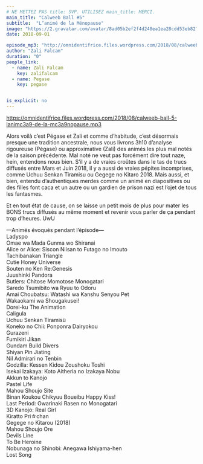 ```yaml
---
# NE METTEZ PAS title: SVP. UTILISEZ main_title: MERCI.
main_title: "Calweeb Ball #5"
subtitle:  "L’animé de la Ménopause"
image: "https://2.gravatar.com/avatar/8ad05b2ef2f4d248ea1ea28cdd53eb82?s=96&d=identicon&r=G"
date: 2018-09-01

episode_mp3: "http://omnidentifrice.files.wordpress.com/2018/08/calweeb-ball-5-lanimc3a9-de-la-mc3a9nopause.mp3"
author: "Zali Falcam"
duration: "0"
people_link: 
  - name: Zali Falcam
    key: zalifalcam
  - name: Pegase
    key: pegase


is_explicit: no
---
```


<PodcastHeader/>

<!-- ECRIRE LA DESCRIPTION DE L'EPISODE SOUS CETTE LIGNE -->
<p><a href="https://omnidentifrice.files.wordpress.com/2018/08/calweeb-ball-5-lanimc3a9-de-la-mc3a9nopause.mp3" rel="nofollow">https://omnidentifrice.files.wordpress.com/2018/08/calweeb-ball-5-lanimc3a9-de-la-mc3a9nopause.mp3</a></p>
<p>Alors voilà c’est Pégase et Zali et comme d’habitude, c’est désormais presque une tradition ancestrale, nous vous livrons 3h10 d’analyse rigoureuse (Pégase) ou approximative (Zali) des animés les plus mal notés de la saison précédente. Mal noté ne veut pas forcément dire tout naze, hein, entendons nous bien. S’il y a de vraies croûtes dans le tas de trucs diffusés entre Mars et Juin 2018, il y a aussi de vraies pépites incomprises, comme Uchuu Senkan Tiramisu ou Gegege no Kitaro 2018. Mais aussi, et bien, entendu d’authentiques merdes comme un animé en diapositives ou des filles font caca et un autre ou un gardien de prison nazi est l’ojet de tous les fantasmes.</p>
<p>Et en tout état de cause, on se laisse un petit mois de plus pour mater les BONS trucs diffusés au même moment et revenir vous parler de ça pendant trop d’heures. UwU</p>
<p>—Animés évoqués pendant l’épisode—<br>
Ladyspo<br>
Omae wa Mada Gunma wo Shiranai<br>
Alice or Alice: Siscon Niisan to Futago no Imouto<br>
Tachibanakan Triangle<br>
Cutie Honey Universe<br>
Souten no Ken Re:Genesis<br>
Juushinki Pandora<br>
Butlers: Chitose Momotose Monogatari<br>
Saredo Tsumibito wa Ryuu to Odoru<br>
Amai Choubatsu: Watashi wa Kanshu Senyou Pet<br>
Wakaokami wa Shougakusei!<br>
Dorei-ku The Animation<br>
Caligula<br>
Uchuu Senkan Tiramisù<br>
Koneko no Chii: Ponponra Dairyokou<br>
Gurazeni<br>
Fumikiri Jikan<br>
Gundam Build Divers<br>
Shiyan Pin Jiating<br>
Nil Admirari no Tenbin<br>
Godzilla: Kessen Kidou Zoushoku Toshi<br>
Isekai Izakaya: Koto Aitheria no Izakaya Nobu<br>
Akkun to Kanojo<br>
Pastel Life<br>
Mahou Shoujo Site<br>
Binan Koukou Chikyuu Boueibu Happy Kiss!<br>
Last Period: Owarinaki Rasen no Monogatari<br>
3D Kanojo: Real Girl<br>
Kiratto Pri☆chan<br>
Gegege no Kitarou (2018)<br>
Mahou Shoujo Ore<br>
Devils Line<br>
To Be Heroine<br>
Nobunaga no Shinobi: Anegawa Ishiyama-hen<br>
Lost Song</p>


